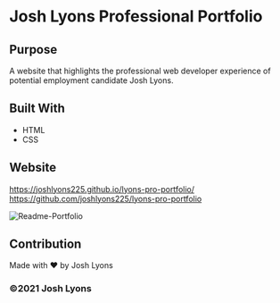 # Josh Lyons Professional Portfolio

## Purpose
A website that highlights the professional web developer experience of potential employment candidate Josh Lyons.

## Built With
* HTML
* CSS

## Website
https://joshlyons225.github.io/lyons-pro-portfolio/
https://github.com/joshlyons225/lyons-pro-portfolio

![Readme-Portfolio](https://user-images.githubusercontent.com/95392565/147377127-236025da-ab04-412a-bc22-0e35274c2c49.png)

## Contribution
Made with ❤️ by Josh Lyons

### ©️2021 Josh Lyons